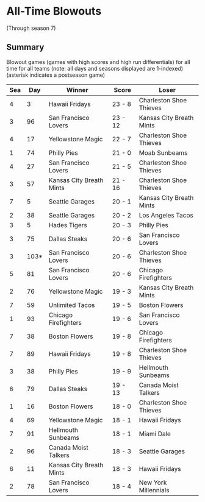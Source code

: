 # All-Time Blowouts
(Through season 7)

## Summary



Blowout games (games with high scores and high run differentials) for all time for all teams (note: all days and seasons displayed are 1-indexed) (asterisk indicates a postseason game)


| Sea | Day | Winner | Score | Loser | 
| ------ |------ |------ |------ |------ |
| 4 | 3 | Hawaii Fridays | 23 - 8 | Charleston Shoe Thieves | 
| 3 | 96 | San Francisco Lovers | 23 - 12 | Kansas City Breath Mints | 
| 4 | 17 | Yellowstone Magic | 22 - 7 | Charleston Shoe Thieves | 
| 1 | 74 | Philly Pies | 21 - 0 | Moab Sunbeams | 
| 4 | 27 | San Francisco Lovers | 21 - 5 | Charleston Shoe Thieves | 
| 3 | 57 | Kansas City Breath Mints | 21 - 16 | Charleston Shoe Thieves | 
| 7 | 5 | Seattle Garages | 20 - 1 | Kansas City Breath Mints | 
| 2 | 38 | Seattle Garages | 20 - 2 | Los Angeles Tacos | 
| 3 | 5 | Hades Tigers | 20 - 3 | Philly Pies | 
| 3 | 75 | Dallas Steaks | 20 - 6 | San Francisco Lovers | 
| 3 | 103* | San Francisco Lovers | 20 - 6 | Charleston Shoe Thieves | 
| 5 | 81 | San Francisco Lovers | 20 - 6 | Chicago Firefighters | 
| 2 | 76 | Yellowstone Magic | 19 - 3 | Kansas City Breath Mints | 
| 7 | 59 | Unlimited Tacos | 19 - 5 | Boston Flowers | 
| 1 | 93 | Chicago Firefighters | 19 - 6 | San Francisco Lovers | 
| 7 | 38 | Boston Flowers | 19 - 8 | Chicago Firefighters | 
| 7 | 89 | Hawaii Fridays | 19 - 8 | Charleston Shoe Thieves | 
| 3 | 38 | Philly Pies | 19 - 9 | Hellmouth Sunbeams | 
| 6 | 79 | Dallas Steaks | 19 - 13 | Canada Moist Talkers | 
| 1 | 16 | Boston Flowers | 18 - 0 | Charleston Shoe Thieves | 
| 4 | 69 | Yellowstone Magic | 18 - 1 | Hawaii Fridays | 
| 7 | 91 | Hellmouth Sunbeams | 18 - 1 | Miami Dale | 
| 2 | 96 | Canada Moist Talkers | 18 - 3 | Seattle Garages | 
| 6 | 11 | Kansas City Breath Mints | 18 - 3 | Hawaii Fridays | 
| 2 | 78 | San Francisco Lovers | 18 - 4 | New York Millennials | 


